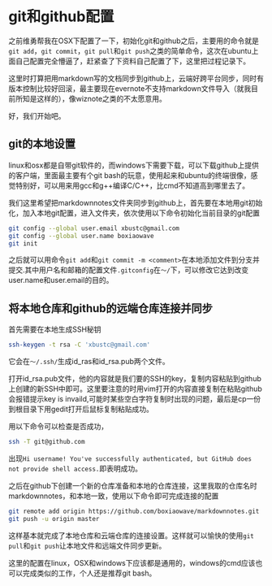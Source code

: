 # git和github配置

之前维勇帮我在OSX下配置了一下，初始化git和github之后，主要用的命令就是`git add`，`git commit`，`git pull`和`git push`之类的简单命令，这次在ubuntu上面自己配置完全懵逼了，赶紧查了下资料自己配置了下，这里把过程记录下。

这里时打算把用markdown写的文档同步到github上，云端好跨平台同步，同时有版本控制比较好回滚，最主要现在evernote不支持markdown文件导入（就我目前所知是这样的），像wiznote之类的不太愿意用。

好，我们开始吧。

## git的本地设置
linux和osx都是自带git软件的，而windows下需要下载，可以下载github上提供的客户端，里面最主要有个git bash的玩意，使用起来和ubuntu的终端很像，感觉特别好，可以用来用gcc和g++编译C/C\+\+，比cmd不知道高到哪里去了。

我们这里希望把markdownnotes文件夹同步到github上，首先要在本地用git初始化，加入本地git配置，进入文件夹，依次使用以下命令初始化当前目录的git配置

```bash
git config --global user.email xbustc@gmail.com
git config --global user.name boxiaowave
git init
```

之后就可以用命令`git add`和`git commit -m <comment>`在本地添加文件到分支并提交.其中用户名和邮箱的配置文件`.gitconfig`在`～/`下，可以修改它达到改变user.name和user.email的目的。

## 将本地仓库和github的远端仓库连接并同步

首先需要在本地生成SSH秘钥
``` bash
ssh-keygen -t rsa -C 'xbustc@gmail.com'
```

它会在`～/.ssh/`生成id_ras和id_rsa.pub两个文件。

打开id_rsa.pub文件，他的内容就是我们要的SSH的key，复制内容粘贴到github上创建的新SSH中即可。这里要注意的时用vim打开的内容直接复制在粘贴github会报错提示key is invaild,可能时某些空白字符复制时出现的问题，最后是cp一份到根目录下用gedit打开后鼠标复制粘贴成功。

用以下命令可以检查是否成功，
```bash
ssh -T git@github.com
```
出现```Hi username! You've successfully authenticated, but GitHub does not provide shell access.```即表明成功。

之后在github下创建一个新的仓库准备和本地的仓库连接，这里我取的仓库名时markdownnotes，和本地一致，使用以下命令即可完成连接的配置
```bash
git remote add origin https://github.com/boxiaowave/markdownnotes.git
git push -u origin master


```
这样基本就完成了本地仓库和云端仓库的连接设置。这样就可以愉快的使用`git pull`和`git push`让本地文件和远端文件同步更新。

这里的配置在linux，OSX和windows下应该都是通用的，windows的cmd应该也可以完成类似的工作，个人还是推荐git bash。



